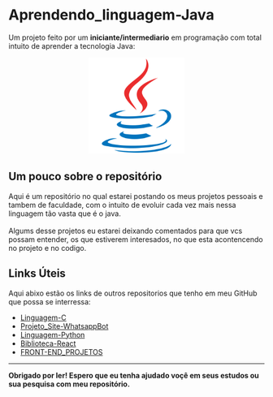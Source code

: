 # Aprendendo_linguagem-Java

Um projeto feito por um **iniciante/intermediario** em programação com total intuito de aprender a tecnologia Java:

<div align="center" style="display: inline_block">
<img  alt="java" width="190" src="https://raw.githubusercontent.com/devicons/devicon/master/icons/java/java-original.svg">
</div>

## Um pouco sobre o repositório

Aqui é um repositório no qual estarei postando os meus projetos pessoais e tambem de faculdade,
com o intuito de evoluir cada vez mais nessa linguagem tão vasta que é o java. 
<br><br>
Algums desse projetos eu estarei 
deixando comentados para que vcs possam entender, os que estiverem interesados, no que esta acontencendo no projeto e no codigo.
<br>

## Links Úteis

Aqui abixo estão os links de outros repositorios que tenho em meu GitHub que possa se interressa:

- [Linguagem-C](https://github.com/Igornalves/Linguagem-C)
- [Projeto_Site-WhatsappBot](https://github.com/Igornalves/Projeto_Site-WhatsappBot)
- [Linguagem-Python](https://github.com/Igornalves/Linguagem-Python)
- [Biblioteca-React](https://github.com/Igornalves/Biblioteca-React)
- [FRONT-END_PROJETOS](https://github.com/Igornalves/FRONT-END_PROJETOS)

---

**Obrigado por ler! Espero que eu tenha ajudado voçê em seus estudos ou sua pesquisa com meu repositório.**
